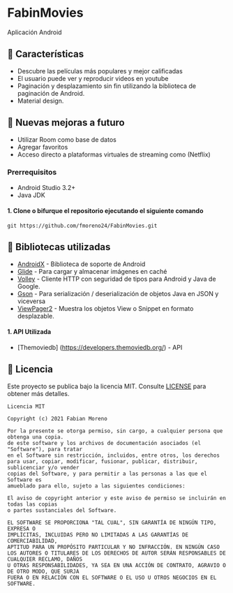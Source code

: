 # FabinMovies
 Aplicación Android

## 🌟 Características
*   Descubre las películas más populares y mejor calificadas
*   El usuario puede ver y reproducir videos en youtube
*   Paginación y desplazamiento sin fin utilizando la biblioteca de paginación de Android.
*   Material design.

## 🌟 Nuevas mejoras a futuro
*   Utilizar Room como base de datos
*   Agregar favoritos
*   Acceso directo a plataformas virtuales de streaming como (Netflix)

### Prerrequisitos
*   Android Studio 3.2+
*   Java JDK

#### 1. Clone o bifurque el repositorio ejecutando el siguiente comando
```
git https://github.com/fmoreno24/FabinMovies.git
```

## 📃 Bibliotecas utilizadas
*   [AndroidX](https://developer.android.com/jetpack/androidx/) - Biblioteca de soporte de Android
*   [Glide](https://github.com/bumptech/glide) - Para cargar y almacenar imágenes en caché
*   [Volley](https://github.com/google/volley) - Cliente HTTP con seguridad de tipos para Android y Java de Google.
*   [Gson](https://github.com/google/gson) - Para serialización / deserialización de objetos Java en JSON y viceversa
*   [ViewPager2](https://developer.android.com/jetpack/androidx/releases/viewpager2) - Muestra los objetos View o Snippet en formato desplazable.


#### 1. API Utilizada
*   [Themoviedb] (https://developers.themoviedb.org/) - API

## 📝 Licencia
Este proyecto se publica bajo la licencia MIT.
Consulte [LICENSE](./LICENSE) para obtener más detalles.

```
Licencia MIT

Copyright (c) 2021 Fabian Moreno

Por la presente se otorga permiso, sin cargo, a cualquier persona que obtenga una copia.
de este software y los archivos de documentación asociados (el "Software"), para tratar
en el Software sin restricción, incluidos, entre otros, los derechos
para usar, copiar, modificar, fusionar, publicar, distribuir, sublicenciar y/o vender
copias del Software, y para permitir a las personas a las que el Software es
amueblado para ello, sujeto a las siguientes condiciones:

El aviso de copyright anterior y este aviso de permiso se incluirán en todas las copias 
o partes sustanciales del Software.

EL SOFTWARE SE PROPORCIONA "TAL CUAL", SIN GARANTÍA DE NINGÚN TIPO, EXPRESA O
IMPLÍCITAS, INCLUIDAS PERO NO LIMITADAS A LAS GARANTÍAS DE COMERCIABILIDAD,
APTITUD PARA UN PROPÓSITO PARTICULAR Y NO INFRACCIÓN. EN NINGÚN CASO
LOS AUTORES O TITULARES DE LOS DERECHOS DE AUTOR SERÁN RESPONSABLES DE CUALQUIER RECLAMO, DAÑOS 
U OTRAS RESPONSABILIDADES, YA SEA EN UNA ACCIÓN DE CONTRATO, AGRAVIO O DE OTRO MODO, QUE SURJA 
FUERA O EN RELACIÓN CON EL SOFTWARE O EL USO U OTROS NEGOCIOS EN EL SOFTWARE.
